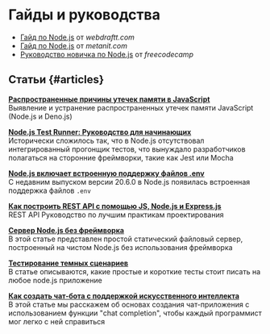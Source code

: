 # Гайды и руководства

-   [Гайд по Node.js](webdraftt/index.md) от _webdraftt.com_
-   [Гайд по Node.js](metanit/index.md) от _metanit.com_
-   [Руководство новичка по Node.js](freecodecamp.md) от _freecodecamp_

## Статьи {#articles}

**[Распространенные причины утечек памяти в JavaScript](common-causes-of-memory-leaks-in-javascript.md)**<br /> Выявление и устранение распространенных утечек памяти JavaScript (Node.js и Deno.js)

**[Node.js Test Runner: Руководство для начинающих](nodejs-test-runner.md)**<br /> Исторически сложилось так, что в Node.js отсутствовал интегрированный прогонщик тестов, что вынуждало разработчиков полагаться на сторонние фреймворки, такие как Jest или Mocha

**[Node.js включает встроенную поддержку файлов .env](./env.md)**<br /> С недавним выпуском версии 20.6.0 в Node.js появилась встроенная поддержка файлов `.env`

**[Как построить REST API с помощью JS, Node.js и Express.js](./rest-api-design/index.md)**<br /> REST API Руководство по лучшим практикам проектирования

**[Сервер Node.js без фреймворка](./server_without_framework.md)**<br /> В этой статье представлен простой статический файловый сервер, построенный на чистом Node.js без использования фреймворка

**[Тестирование темных сценариев](./testing-dark-scenarios.md)**<br /> В статье описываются, какие простые и короткие тесты стоит писать на любое node.js приложение

**[Как создать чат-бота с поддержкой искусственного интеллекта](./chatbot.md)**<br /> В этой статье мы расскажем об основах создания чат-приложения с использованием функции "chat completion", чтобы каждый программист мог легко с ней справиться
